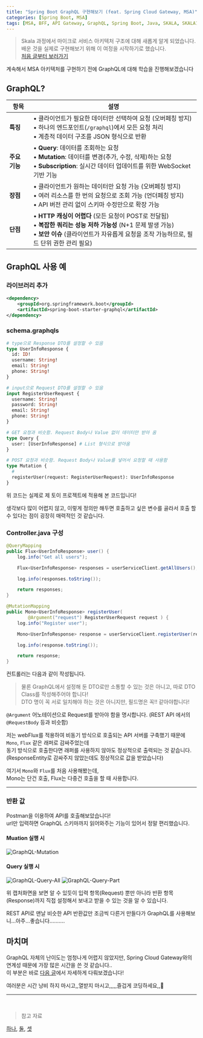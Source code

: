 ```yaml
---
title: "Spring Boot GraphQL 구현해보기 (feat. Spring Cloud Gateway, MSA)"
categories: [Spring Boot, MSA]
tags: [MSA, BFF, API Gateway, GraphQL, Spring Boot, Java, SKALA, SKALA1기, SK]
---
```


> Skala 과정에서 마이크로 서비스 아키텍처 구조에 대해 새롭게 알게 되었습니다.<br>
> 배운 것을 실제로 구현해보기 위해 이 여정을 시작하기로 했습니다.<br>[처음 글부터 보러가기](<https://sermadl.github.io/posts/MSA(1)/>)

계속해서 MSA 아키텍처를 구현하기 전에 GraphQL에 대해 학습을 진행해보겠습니다<br>

## GraphQL?

| 항목          | 설명                                                                                                                                                                                                          |
| ------------- | ------------------------------------------------------------------------------------------------------------------------------------------------------------------------------------------------------------- |
| **특징**      | • 클라이언트가 필요한 데이터만 선택하여 요청 (오버페칭 방지)<br>• 하나의 엔드포인트(`/graphql`)에서 모든 요청 처리<br>• 계층적 데이터 구조를 JSON 형식으로 반환                                               |
| **주요 기능** | • **Query**: 데이터를 조회하는 요청<br>• **Mutation**: 데이터를 변경(추가, 수정, 삭제)하는 요청<br>• **Subscription**: 실시간 데이터 업데이트를 위한 WebSocket 기반 기능                                      |
| **장점**      | • 클라이언트가 원하는 데이터만 요청 가능 (오버페칭 방지)<br>• 여러 리소스를 한 번의 요청으로 조회 가능 (언더페칭 방지)<br>• API 버전 관리 없이 스키마 수정만으로 확장 가능                                    |
| **단점**      | • **HTTP 캐싱이 어렵다** (모든 요청이 POST로 전달됨)<br>• **복잡한 쿼리는 성능 저하 가능성** (N+1 문제 발생 가능)<br>• **보안 이슈** (클라이언트가 자유롭게 요청을 조작 가능하므로, 필드 단위 권한 관리 필요) |

## GraphQL 사용 예

### 라이브러리 추가

```xml
<dependency>
    <groupId>org.springframework.boot</groupId>
    <artifactId>spring-boot-starter-graphql</artifactId>
</dependency>
```

### schema.graphqls

```graphql
# type으로 Response DTO를 설정할 수 있음
type UserInfoResponse {
  id: ID!
  username: String!
  email: String!
  phone: String!
}

# input으로 Request DTO를 설정할 수 있음
input RegisterUserRequest {
  username: String!
  password: String!
  email: String!
  phone: String!
}

# GET 요청과 비슷함. Request Body나 Value 없이 데이터만 받아 옴
type Query {
  user: [UserInfoResponse] # List 형식으로 받아옴
}

# POST 요청과 비슷함. Request Body나 Value를 넣어서 요청할 때 사용함
type Mutation {
  #
  registerUser(request: RegisterUserRequest): UserInfoResponse
}
```

위 코드는 실제로 제 토이 프로젝트에 적용해 본 코드입니다!<br>

생각보다 많이 어렵지 않고, 이렇게 정의만 해두면 호출하고 싶은 변수를 골라서 호출 할 수 있다는 점이 굉장히 매력적인 것 같습니다.

### Controller.java 구성

```java
@QueryMapping
public Flux<UserInfoResponse> user() {
    log.info("Get all users");

    Flux<UserInfoResponse> responses = userServiceClient.getAllUsers();

    log.info(responses.toString());

    return responses;
}

@MutationMapping
public Mono<UserInfoResponse> registerUser(
        @Argument("request") RegisterUserRequest request ) {
    log.info("Register user");

    Mono<UserInfoResponse> response = userServiceClient.registerUser(request);

    log.info(response.toString());

    return response;
}
```

컨트롤러는 다음과 같이 작성됩니다.<br>

> 물론 GraphQL에서 설정해 둔 DTO로만 소통할 수 있는 것은 아니고, 따로 DTO Class를 작성해주어야 합니다!<br>DTO 명이 꼭 서로 일치해야 하는 것은 아니지만, 필드명은 꼭!! 같아야합니다!

`@Argument` 어노테이션으로 Request를 받아야 함을 명시합니다. (REST API 에서의 `@RequestBody` 등과 비슷함)

저는 webFlux를 적용하여 비동기 방식으로 호출되는 API 서버를 구축했기 때문에 `Mono`, `Flux` 같은 래퍼로 감싸주었는데<br>
동기 방식으로 호출한다면 래퍼를 사용하지 않아도 정상적으로 출력되는 것 같습니다.(ResponseEntity로 감싸주지 않았는데도 정상적으로 값을 받았습니다)<br>

여기서 `Mono`와 `Flux`를 처음 사용해봤는데,<br>
Mono는 단건 호출, Flux는 다중건 호출을 할 때 사용합니다.<br>

<hr>

### 반환 값

Postman을 이용하여 API를 호출해보았습니다!<br>
url만 입력하면 GraphQL 스키마까지 읽어와주는 기능이 있어서 정말 편리했습니다.<br>

#### Muation 실행 시

![GraphQL-Mutation](/assets/img/graphql-mutation.png)

#### Query 실행 시

![GraphQL-Query-All](/assets/img/graphql-query-all.png)
![GraphQL-Query-Part](/assets/img/graphql-query-part.png)

위 캡처화면을 보면 알 수 있듯이 입력 항목(Request) 뿐만 아니라 반환 항목(Response)까지 직접 설정해서 보내고 받을 수 있는 것을 알 수 있습니다.<br>

REST API로 맨날 비슷한 API 반환값만 조금씩 다른거 만들다가 GraphQL를 사용해보니...아주...좋습니다..........<br>

## 마치며

GraphQL 자체의 난이도는 엄청나게 어렵지 않았지만, Spring Cloud Gateway와의 연계성 때문에 가장 많은 시간을 쓴 것 같습니다..<br>
이 부분은 바로 [다음 글](https://sermadl.github.io/)에서 자세하게 다뤄보겠습니다!<br>

여러분은 시간 낭비 하지 마시고,,열받지 마시고,,,,,즐겁게 코딩하세요,,🥵<br>

<hr>
<br>

> 참고 자료

[하나](https://velog.io/@lovelys0731/GraphQL-%ED%86%BA%EC%95%84%EB%B3%B4%EA%B8%B0-1-GraphQL-%EA%B8%B0%EB%B3%B8-%EA%B0%9C%EB%85%90), [둘](https://velog.io/@just/Spring-for-GraphQL-%EC%8B%9C%EC%9E%91%ED%95%98%EA%B8%B0-1), [셋](https://velog.io/@dongvelop/Spring-Boot-GraphQL-%EC%86%8C%EA%B0%9C)
